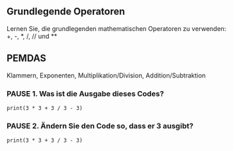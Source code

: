 ## Grundlegende Operatoren

Lernen Sie, die grundlegenden mathematischen Operatoren zu verwenden: +, -, *, /, // und **

## PEMDAS
Klammern, Exponenten, Multiplikation/Division, Addition/Subtraktion

### PAUSE 1. Was ist die Ausgabe dieses Codes?  
`print(3 * 3 + 3 / 3 - 3)`

### PAUSE 2. Ändern Sie den Code so, dass er 3 ausgibt?  
`print(3 * 3 + 3 / 3 - 3)`